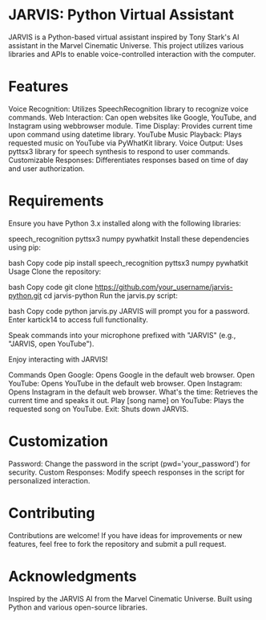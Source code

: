 # JARVIS: Python Virtual Assistant
JARVIS is a Python-based virtual assistant inspired by Tony Stark's AI assistant in the Marvel Cinematic Universe. This project utilizes various libraries and APIs to enable voice-controlled interaction with the computer.

# Features
Voice Recognition: Utilizes SpeechRecognition library to recognize voice commands.
Web Interaction: Can open websites like Google, YouTube, and Instagram using webbrowser module.
Time Display: Provides current time upon command using datetime library.
YouTube Music Playback: Plays requested music on YouTube via PyWhatKit library.
Voice Output: Uses pyttsx3 library for speech synthesis to respond to user commands.
Customizable Responses: Differentiates responses based on time of day and user authorization.
# Requirements
Ensure you have Python 3.x installed along with the following libraries:

speech_recognition
pyttsx3
numpy
pywhatkit
Install these dependencies using pip:

bash
Copy code
pip install speech_recognition pyttsx3 numpy pywhatkit
Usage
Clone the repository:

bash
Copy code
git clone https://github.com/your_username/jarvis-python.git
cd jarvis-python
Run the jarvis.py script:

bash
Copy code
python jarvis.py
JARVIS will prompt you for a password. Enter kartick14 to access full functionality.

Speak commands into your microphone prefixed with "JARVIS" (e.g., "JARVIS, open YouTube").

Enjoy interacting with JARVIS!

Commands
Open Google: Opens Google in the default web browser.
Open YouTube: Opens YouTube in the default web browser.
Open Instagram: Opens Instagram in the default web browser.
What's the time: Retrieves the current time and speaks it out.
Play [song name] on YouTube: Plays the requested song on YouTube.
Exit: Shuts down JARVIS.
# Customization
Password: Change the password in the script (pwd='your_password') for security.
Custom Responses: Modify speech responses in the script for personalized interaction.
# Contributing
Contributions are welcome! If you have ideas for improvements or new features, feel free to fork the repository and submit a pull request.

# Acknowledgments
Inspired by the JARVIS AI from the Marvel Cinematic Universe.
Built using Python and various open-source libraries.
